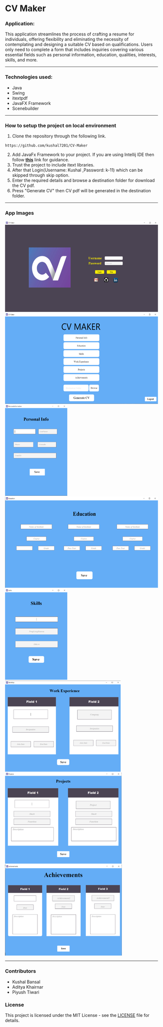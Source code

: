 # CV Maker

### Application:
This application streamlines the process of crafting a resume for individuals, offering flexibility and eliminating the necessity of contemplating and designing a suitable CV based on qualifications. Users only need to complete a form that includes inquiries covering various essential fields such as personal information, education, qualities, interests, skills, and more.
***

### Technologies used:
- Java
- Swing
- itextpdf
- JavaFX Framework
- Scenebuilder

***
### How to setup the project on local environment
1. Clone the repository through the following link.
```
https://github.com/kushal7201/CV-Maker
```
2. Add JavaFx Framework to your project. If you are using Intellij IDE then follow **[this](https://www.jetbrains.com/help/idea/javafx.html)** link for guidance.
3. Trust the project to include itext libraries.
4. After that Login(Username: Kushal  ,Password: k-11) which can be skipped through skip option.
5. Enter the required details and browse a destination folder for download the CV pdf. 
6. Press "Generate CV" then CV pdf will be generated in the destination folder.


***
### App Images
<p float="left">
  <img src="https://github.com/kushal7201/CV-Maker/blob/main/Generated%20CV/Login%20Page.png" height="300px;" alt=""/>
  <img src="https://github.com/kushal7201/CV-Maker/blob/main/Generated%20CV/Home.png" height="300px;" alt=""/>
  <img src="https://github.com/kushal7201/CV-Maker/blob/main/Generated%20CV/Personal%20Info.png" height="300px;" alt=""/>
  <img src="https://github.com/kushal7201/CV-Maker/blob/main/Generated%20CV/Education.png" height="300px;" alt=""/>
  <img src="https://github.com/kushal7201/CV-Maker/blob/main/Generated%20CV/Skills.png" height="300px;" alt=""/>
  <img src="https://github.com/kushal7201/CV-Maker/blob/main/Generated%20CV/Work%20Experience.png" height="300px;" alt=""/>
  <img src="https://github.com/kushal7201/CV-Maker/blob/main/Generated%20CV/Projects.png" height="300px;" alt=""/>
  <img src="https://github.com/kushal7201/CV-Maker/blob/main/Generated%20CV/Achievements.png" height="300px;" alt=""/>
</p>

***
### Contributors
- Kushal Bansal
- Aditya Khairnar
- Piyush Tiwari

### License
This project is licensed under the MIT License - see the [LICENSE](LICENSE) file for details.
